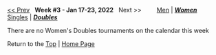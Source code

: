 <a name="top"></a>[<< Prev](women_doubles_2202.md) &nbsp; **Week #3 - Jan 17-23, 2022** &nbsp; Next >> &nbsp;&nbsp;&nbsp;&nbsp;&nbsp;&nbsp;&nbsp; [Men](./men_doubles_2203.md) &#124; [***Women***](./women_doubles_2203.md) &nbsp;&nbsp;&nbsp;&nbsp;&nbsp; [Singles](./women_singles_2203.md) &#124; [***Doubles***](./women_doubles_2203.md)

There are no Women's Doubles tournaments on the calendar this week

Return to the [Top](./women_doubles_2203.md) &#124; [Home Page](../../index.md)